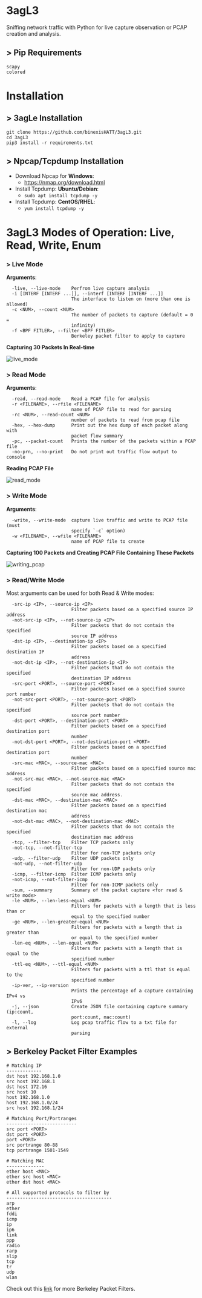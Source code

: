 # 3agL3
Sniffing network traffic with Python for live capture observation or PCAP creation and analysis.

## > Pip Requirements
```
scapy
colored
```

# Installation
## > 3agLe Installation
```
git clone https://github.com/binexisHATT/3agL3.git
cd 3agL3
pip3 install -r requirements.txt
```
## > Npcap/Tcpdump Installation
- Download Npcap for **Windows**:
    - https://nmap.org/download.html
- Install Tcpdump: **Ubuntu/Debian**:
    - `sudo apt install tcpdump -y`
- Install Tcpdump: **CentOS/RHEL**:
    - `yum install tcpdump -y`

# 3agL3 Modes of Operation: Live, Read, Write, Enum
### > Live Mode
**Arguments**:
```
  -live, --live-mode    Perfrom live capture analysis
  -i [INTERF [INTERF ...]], --interf [INTERF [INTERF ...]]
                        The interface to listen on (more than one is allowed)
  -c <NUM>, --count <NUM>
                        The number of packets to capture (default = 0 =
                        infinity)
  -f <BPF FITLER>, --filter <BPF FITLER>
                        Berkeley packet filter to apply to capture
```
**Capturing 30 Packets In Real-time**

![live_mode](images/live_capture_no_filter_30_packets.png)

### > Read Mode
**Arguments**:
```
  -read, --read-mode    Read a PCAP file for analysis
  -r <FILENAME>, --rfile <FILENAME>
                        name of PCAP file to read for parsing
  -rc <NUM>, --read-count <NUM>
                        number of packets to read from pcap file
  -hex, --hex-dump      Print out the hex dump of each packet along with
                        packet flow summary
  -pc, --packet-count   Prints the number of the packets within a PCAP file
  -no-prn, --no-print   Do not print out traffic flow output to console
```
**Reading PCAP File**

![read_mode](images/reading_pcap.png)

### > Write Mode
**Arguments**:
```
  -write, --write-mode  capture live traffic and write to PCAP file (must
                        specify `-c` option)
  -w <FILENAME>, --wfile <FILENAME>
                        name of PCAP file to create
```
**Capturing 100 Packets and Creating PCAP File Containing These Packets**

![writing_pcap](images/writing_pcap.png)

### > Read/Write Mode
Most arguments can be used for both Read & Write modes:
```
  -src-ip <IP>, --source-ip <IP>
                        Filter packets based on a specified source IP address
  -not-src-ip <IP>, --not-source-ip <IP>
                        Filter packets that do not contain the specified
                        source IP address
  -dst-ip <IP>, --destination-ip <IP>
                        Filter packets based on a specified destination IP
                        address
  -not-dst-ip <IP>, --not-destination-ip <IP>
                        Filter packets that do not contain the specified
                        destination IP address
  -src-port <PORT>, --source-port <PORT>
                        Filter packets based on a specified source port number
  -not-src-port <PORT>, --not-source-port <PORT>
                        Filter packets that do not contain the specified
                        source port number
  -dst-port <PORT>, --destination-port <PORT>
                        Filter packets based on a specified destination port
                        number
  -not-dst-port <PORT>, --not-destination-port <PORT>
                        Filter packets based on a specified destination port
                        number
  -src-mac <MAC>, --source-mac <MAC>
                        Filter packets based on a specified source mac address
  -not-src-mac <MAC>, --not-source-mac <MAC>
                        Filter packets that do not contain the specified
                        source mac address.
  -dst-mac <MAC>, --destination-mac <MAC>
                        Filter packets based on a specified destination mac
                        address
  -not-dst-mac <MAC>, --not-destination-mac <MAC>
                        Filter packets that do not contain the specified
                        destination mac address
  -tcp, --filter-tcp    Filter TCP packets only
  -not-tcp, --not-filter-tcp
                        Filter for non-TCP packets only
  -udp, --filter-udp    Filter UDP packets only
  -not-udp, --not-filter-udp
                        Filter for non-UDP packets only
  -icmp, --filter-icmp  Filter ICMP packets only
  -not-icmp, --not-filter-icmp
                        Filter for non-ICMP packets only
  -sum, --summary       Summary of the packet capture <for read & write mode>
  -le <NUM>, --len-less-equal <NUM>
                        Filters for packets with a length that is less than or
                        equal to the specified number
  -ge <NUM>, --len-greater-equal <NUM>
                        Filters for packets with a length that is greater than
                        or equal to the specified number
  -len-eq <NUM>, --len-equal <NUM>
                        Filters for packets with a length that is equal to the
                        specified number
  -ttl-eq <NUM>, --ttl-equal <NUM>
                        Filters for packets with a ttl that is equal to the
                        specified number
  -ip-ver, --ip-version
                        Prints the percentage of a capture containing IPv4 vs
                        IPv6
  -j, --json            Create JSON file containing capture summary (ip:count,
                        port:count, mac:count)
  -l, --log             Log pcap traffic flow to a txt file for external
                        parsing
```
## > Berkeley Packet Filter Examples
```
# Matching IP
-------------
dst host 192.168.1.0
src host 192.168.1
dst host 172.16
src host 10
host 192.168.1.0
host 192.168.1.0/24
src host 192.168.1/24

# Matching Port/Portranges
--------------------------
src port <PORT>
dst port <PORT>
port <PORT>
src portrange 80-88
tcp portrange 1501-1549

# Matching MAC
--------------
ether host <MAC>
ether src host <MAC>
ether dst host <MAC>

# All supported protocols to filter by
---------------------------------------
arp
ether
fddi
icmp
ip
ip6
link
ppp
radio
rarp
slip
tcp
tr
udp
wlan
```
Check out this [link](https://www.ibm.com/support/knowledgecenter/en/SS42VS_7.3.3/com.ibm.qradar.doc/c_forensics_bpf.html) for more Berkeley Packet Filters.
